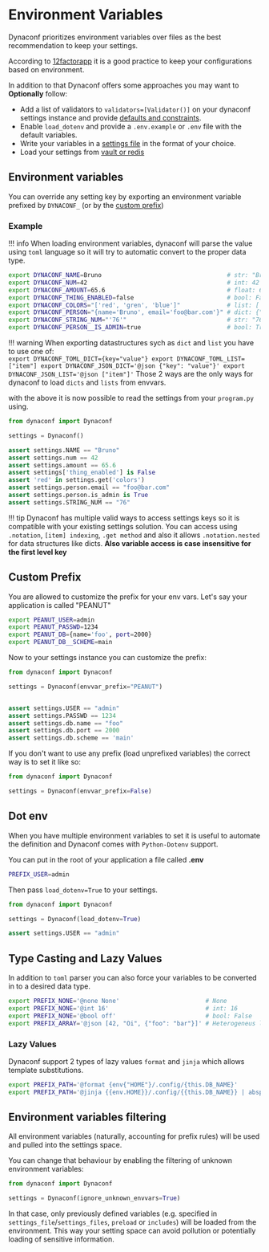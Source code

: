 # Environment Variables

Dynaconf prioritizes environment variables over files as the best recommendation to keep your settings.

According to [12factorapp](https://12factor.net) it is a good practice to keep your configurations based on environment.

In addition to that Dynaconf offers some approaches you may want to **Optionally** follow:

- Add a list of validators to `validators=[Validator()]` on your dynaconf settings instance and provide [defaults and constraints](/validation/).
- Enable `load_dotenv` and provide a `.env.example` or `.env` file with the default variables.
- Write your variables in a [settings file](/settings_files) in the format of your choice.
- Load your settings from [vault or redis](/secrets/)

## Environment variables

You can override any setting key by exporting an environment variable prefixed by `DYNACONF_` (or by the [custom prefix](configuration/#custom-prefix))

### Example

!!! info
    When loading environment variables, dynaconf will parse the value using `toml` language
    so it will try to automatic convert to the proper data type.

```bash
export DYNACONF_NAME=Bruno                                   # str: "Bruno"
export DYNACONF_NUM=42                                       # int: 42
export DYNACONF_AMOUNT=65.6                                  # float: 65.6
export DYNACONF_THING_ENABLED=false                          # bool: False
export DYNACONF_COLORS="['red', 'gren', 'blue']"             # list: ['red', 'gren', 'blue']
export DYNACONF_PERSON="{name='Bruno', email='foo@bar.com'}" # dict: {"name": "Bruno", ...}
export DYNACONF_STRING_NUM="'76'"                            # str: "76"
export DYNACONF_PERSON__IS_ADMIN=true                        # bool: True (nested)
```

!!! warning
    When exporting datastructures sych as `dict` and `list` you have to use one of:  
    ```
    export DYNACONF_TOML_DICT={key="value"}
    export DYNACONF_TOML_LIST=["item"]
    export DYNACONF_JSON_DICT='@json {"key": "value"}'
    export DYNACONF_JSON_LIST='@json ["item"]'
    ```
    Those 2 ways are the only ways for dynaconf to load `dicts` and `lists` from envvars.


with the above it is now possible to read the settings from your `program.py` using.

```python
from dynaconf import Dynaconf

settings = Dynaconf()

assert settings.NAME == "Bruno"
assert settings.num == 42
assert settings.amount == 65.6
assert settings['thing_enabled'] is False
assert 'red' in settings.get('colors')
assert settings.person.email == "foo@bar.com"
assert settings.person.is_admin is True
assert settings.STRING_NUM == "76"
```

!!! tip
    Dynaconf has multiple valid ways to access settings keys so it is compatible with your
    existing settings solution. You can access using `.notation`, `[item] indexing`, `.get method`
    and also it allows `.notation.nested` for data structures like dicts.
    **Also variable access is case insensitive for the first level key**

## Custom Prefix

You are allowed to customize the prefix for your env vars. Let's say your application
is called "PEANUT"

```bash
export PEANUT_USER=admin
export PEANUT_PASSWD=1234
export PEANUT_DB={name='foo', port=2000}
export PEANUT_DB__SCHEME=main
```

Now to your settings instance you can customize the prefix:

```py
from dynaconf import Dynaconf

settings = Dynaconf(envvar_prefix="PEANUT")


assert settings.USER == "admin"
assert settings.PASSWD == 1234
assert settings.db.name == "foo"
assert settings.db.port == 2000
assert settings.db.scheme == 'main'
```

If you don't want to use any prefix (load unprefixed variables) the correct
way is to set it like so:
```py
from dynaconf import Dynaconf

settings = Dynaconf(envvar_prefix=False)
```

## Dot env

When you have multiple environment variables to set it is useful to automate the definition
and Dynaconf comes with `Python-Dotenv` support.

You can put in the root of your application a file called **.env**

```bash
PREFIX_USER=admin
```

Then pass `load_dotenv=True` to your settings.

```py
from dynaconf import Dynaconf

settings = Dynaconf(load_dotenv=True)

assert settings.USER == "admin"
```

## Type Casting and Lazy Values

In addition to `toml` parser you can also force your variables to be converted
in to a desired data type.

```bash
export PREFIX_NONE='@none None'                        # None
export PREFIX_NONE='@int 16'                           # int: 16
export PREFIX_NONE='@bool off'                         # bool: False
export PREFIX_ARRAY='@json [42, "Oi", {"foo": "bar"}]' # Heterogeneus list
```

### Lazy Values

Dynaconf support 2 types of lazy values `format` and `jinja` which allows
template substitutions.

```bash
export PREFIX_PATH='@format {env{"HOME"}/.config/{this.DB_NAME}'
export PREFIX_PATH='@jinja {{env.HOME}}/.config/{{this.DB_NAME}} | abspath'
```

## Environment variables filtering

All environment variables (naturally, accounting for prefix rules) will be
used and pulled into the settings space.

You can change that behaviour by enabling the filtering of unknown environment
variables:

```py
from dynaconf import Dynaconf

settings = Dynaconf(ignore_unknown_envvars=True)
```

In that case, only previously defined variables (e.g. specified in
`settings_file`/`settings_files`, `preload` or `includes`) will be loaded
from the environment. This way your setting space can avoid pollution
or potentially loading of sensitive information.
